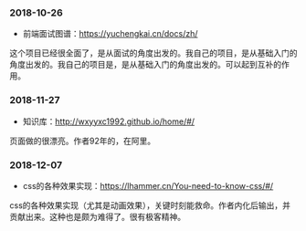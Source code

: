 



### 2018-10-26

- 前端面试图谱：<https://yuchengkai.cn/docs/zh/>

这个项目已经很全面了，是从面试的角度出发的。我自己的项目，是从基础入门的角度出发的。我自己的项目是，是从基础入门的角度出发的。可以起到互补的作用。

### 2018-11-27

- 知识库：<http://wxyyxc1992.github.io/home/#/>

页面做的很漂亮。作者92年的，在阿里。


### 2018-12-07

- css的各种效果实现：<https://lhammer.cn/You-need-to-know-css/#/>

css的各种效果实现（尤其是动画效果），关键时刻能救命。作者内化后输出，并贡献出来。这种也是颇为难得了。很有极客精神。

